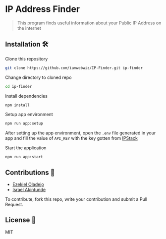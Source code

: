 # IP Address Finder
> This program finds useful information about your Public IP Address on the internet

## Installation 🛠
Clone this repository
```bash
git clone https://github.com/iamwebwiz/IP-Finder.git ip-finder
```
Change directory to cloned repo
```bash
cd ip-finder
```
Install dependencies
```bash
npm install
```
Setup app environment
```bash
npm run app:setup
```
After setting up the app environment, open the `.env` file generated in 
your app and fill the value of `API_KEY` with the key gotten from [IPStack](http://api.ipstack.com)

Start the application
```bash
npm run app:start
```

## Contributions 🎉
- [Ezekiel Oladejo](https://github.com/iamwebwiz)
- [Israel Akintunde](https://github.com/theGrandmaster05)

To contribute, fork this repo, write your contribution and submit a Pull Request.

## License 🧾
MIT

